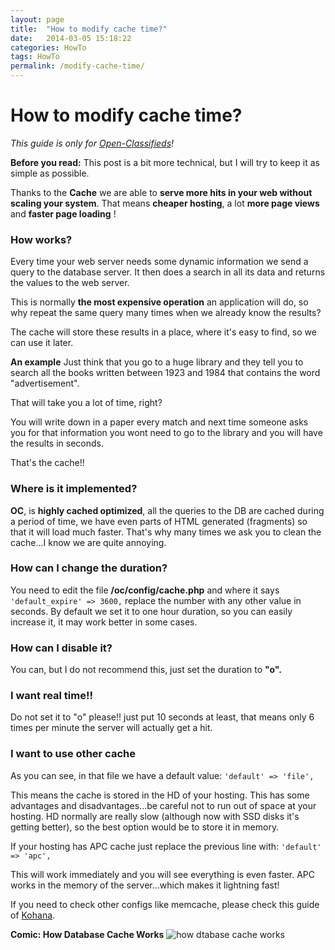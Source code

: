 ```yaml
---
layout: page
title:  "How to modify cache time?"
date:   2014-03-05 15:18:22
categories: HowTo
tags: HowTo
permalink: /modify-cache-time/
---
```

# How to modify cache time?

_This guide is only for [Open-Classifieds](http://open-classifieds.com/)!_

**Before you read:** This post is a bit more technical, but I will try to keep it as simple as possible. 

Thanks to the **Cache** we are able to **serve more hits in your web without scaling your system**. That means **cheaper hosting**, a lot **more page views** and **faster page loading** !

### How works?

Every time your web server needs some dynamic information we send a query to the database server. It then does a search in all its data and returns the values to the web server.

This is normally **the most expensive operation** an application will do, so why repeat the same query many times when we already know the results?

The cache will store these results in a place, where it's easy to find, so we can use it later.

**An example** Just think that you go to a huge library and they tell you to search all the books written between 1923 and 1984 that contains the word "advertisement".

That will take you a lot of time, right?

You will write down in a paper every match and next time someone asks you for that information you wont need to go to the library and you will have the results in seconds.

That's the cache!!

### Where is it implemented?

**OC**, is **highly cached optimized**, all the queries to the DB are cached during a period of time, we have even parts of HTML generated (fragments) so that it will load much faster. That's why many times we ask you to clean the cache...I know we are quite annoying.

### How can I change the duration?

You need to edit the file **/oc/config/cache.php** and where it says `'default_expire' => 3600,` replace the number with any other value in seconds. By default we set it to one hour duration, so you can easily increase it, it may work better in some cases. 

### How can I disable it?

You can, but I do not recommend this, just set the duration to **"o".**

### I want real time!!

Do not set it to "o" please!! just put 10 seconds at least, that means only 6 times per minute the server will actually get a hit. 

### I want to use other cache

As you can see, in that file we have a default value: `'default' => 'file',`

This means the cache is stored in the HD of your hosting. This has some advantages and disadvantages...be careful not to run out of space at your hosting. HD normally are really slow (although now with SSD disks it's getting better), so the best option would be to store it in memory.

If your hosting has APC cache just replace the previous line with: `'default' => 'apc',` 

This will work immediately and you will see everything is even faster. APC works in the memory of the server...which makes it lightning fast!

If you need to check other configs like memcache, please check this guide of [Kohana](http://kohanaframework.org/3.2/guide/api/Cache).

**Comic: How Database Cache Works** ![how dtabase cache works](http://cstrips.bitstrips.com/0Q6XW_CHFVVS.png)


<!--title: How to modify cache time?
link: http://open-classifieds.com/2014/03/05/modify-cache-time/
author: admin
description: 
post_id: 11706
created: 2014/03/05 16:18:22
created_gmt: 2014/03/05 15:18:22
comment_status: open
post_name: modify-cache-time
status: publish
post_type: post-->